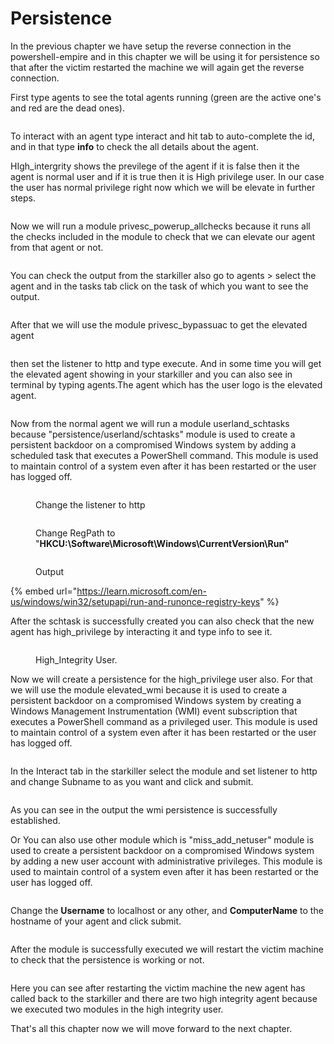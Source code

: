 # Persistence

In the previous chapter we have setup the reverse connection in the powershell-empire and in this chapter we will be using it for persistence so that after the victim restarted the machine we will again get the reverse connection.

First type agents to see the total agents running (green are the active one's and red are the dead ones).

<figure><img src=".gitbook/assets/1 (1).png" alt=""><figcaption></figcaption></figure>

To interact with an agent type interact and hit tab to auto-complete the id, and in that type **info** to check the all details about the agent.

HIgh\_intergrity shows the previlege of the agent if it is false then it the agent is normal user and if it is true then it is High privilege user. In our case the user has normal privilege right now which we will be elevate in further steps.

<figure><img src=".gitbook/assets/2 (1) (1).png" alt=""><figcaption></figcaption></figure>

Now we will run a module privesc\_powerup\_allchecks because it runs all the checks included in the module to check that we can elevate our agent from that agent or not.

<figure><img src=".gitbook/assets/4 (1).png" alt=""><figcaption></figcaption></figure>

You can check the output from the starkiller also go to agents > select the agent and in the tasks tab click on the task of which you want to see the output.

<figure><img src=".gitbook/assets/5 (1).png" alt=""><figcaption></figcaption></figure>

After that we will use the module privesc\_bypassuac to get the elevated agent

<figure><img src=".gitbook/assets/6 (1).png" alt=""><figcaption></figcaption></figure>

then set the listener to http and type execute. And in some time you will get the elevated agent showing in your starkiller and you can also see in terminal by typing agents.The agent which has the user logo is the elevated agent.

<figure><img src=".gitbook/assets/7 (1).png" alt=""><figcaption></figcaption></figure>

Now from the normal agent we will run a module userland\_schtasks because "persistence/userland/schtasks" module is used to create a persistent backdoor on a compromised Windows system by adding a scheduled task that executes a PowerShell command. This module is used to maintain control of a system even after it has been restarted or the user has logged off.

<figure><img src=".gitbook/assets/9-1.png" alt=""><figcaption><p>Change the listener to http</p></figcaption></figure>

<figure><img src=".gitbook/assets/9-2.png" alt=""><figcaption><p>Change RegPath to "<strong>HKCU:\Software\Microsoft\Windows\CurrentVersion\Run"</strong></p></figcaption></figure>

<figure><img src=".gitbook/assets/9-3.png" alt=""><figcaption><p>Output </p></figcaption></figure>

{% embed url="https://learn.microsoft.com/en-us/windows/win32/setupapi/run-and-runonce-registry-keys" %}

After the schtask is successfully created you can also check that the new agent has high\_privilege by interacting it and type info to see it.

<figure><img src=".gitbook/assets/10.png" alt=""><figcaption><p>High_Integrity User.</p></figcaption></figure>

Now we will create a persistence for the high\_privilege user also. For that we will use the module elevated\_wmi because it is used to create a persistent backdoor on a compromised Windows system by creating a Windows Management Instrumentation (WMI) event subscription that executes a PowerShell command as a privileged user. This module is used to maintain control of a system even after it has been restarted or the user has logged off.

<figure><img src=".gitbook/assets/11.png" alt=""><figcaption></figcaption></figure>

In the Interact tab in the starkiller select the module and set listener to http and change Subname to as you want and click and submit.

<figure><img src=".gitbook/assets/11-1.png" alt=""><figcaption></figcaption></figure>

As you can see in the output the wmi persistence is successfully established.

Or You can also use other module which is "miss\_add\_netuser" module is used to create a persistent backdoor on a compromised Windows system by adding a new user account with administrative privileges. This module is used to maintain control of a system even after it has been restarted or the user has logged off.

<figure><img src=".gitbook/assets/13.png" alt=""><figcaption></figcaption></figure>

Change the **Username** to localhost or any other, and **ComputerName** to the hostname of your agent and click submit.

<figure><img src=".gitbook/assets/13-1.png" alt=""><figcaption></figcaption></figure>

After the module is successfully executed we will restart the victim machine to check that the persistence is working or not.

<figure><img src=".gitbook/assets/14 -final.png" alt=""><figcaption></figcaption></figure>

Here you can see after restarting the victim machine the new agent has called back to the starkiller and there are two high integrity agent because we executed two modules in the high integrity user.

That's all this chapter now we will move forward to the next chapter.
